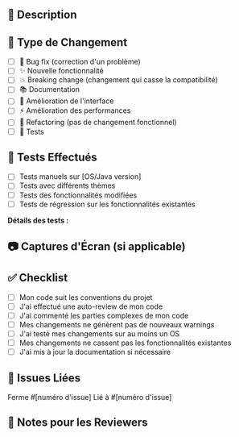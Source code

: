 ## 🎯 Description

<!-- Décrivez brièvement les changements apportés -->

## 🔄 Type de Changement

- [ ] 🐛 Bug fix (correction d'un problème)
- [ ] ✨ Nouvelle fonctionnalité
- [ ] 💥 Breaking change (changement qui casse la compatibilité)
- [ ] 📚 Documentation
- [ ] 🎨 Amélioration de l'interface
- [ ] ⚡ Amélioration des performances
- [ ] 🔧 Refactoring (pas de changement fonctionnel)
- [ ] 🧪 Tests

## 🧪 Tests Effectués

<!-- Décrivez comment vous avez testé vos changements -->

- [ ] Tests manuels sur [OS/Java version]
- [ ] Tests avec différents thèmes
- [ ] Tests des fonctionnalités modifiées
- [ ] Tests de régression sur les fonctionnalités existantes

**Détails des tests :**


## 📷 Captures d'Écran (si applicable)

<!-- Ajoutez des captures d'écran pour les changements visuels -->

## ✅ Checklist

- [ ] Mon code suit les conventions du projet
- [ ] J'ai effectué une auto-review de mon code
- [ ] J'ai commenté les parties complexes de mon code
- [ ] Mes changements ne génèrent pas de nouveaux warnings
- [ ] J'ai testé mes changements sur au moins un OS
- [ ] Mes changements ne cassent pas les fonctionnalités existantes
- [ ] J'ai mis à jour la documentation si nécessaire

## 🔗 Issues Liées

<!-- Référencez les issues résolues par cette PR -->

Ferme #[numéro d'issue]
Lié à #[numéro d'issue]

## 📝 Notes pour les Reviewers

<!-- Informations supplémentaires pour aider à la review -->